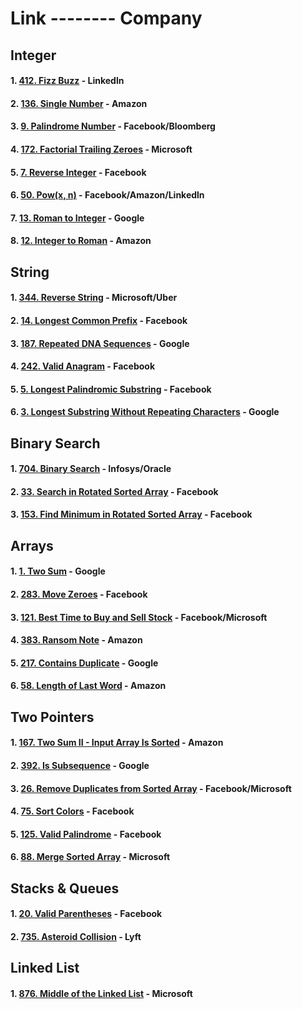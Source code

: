 # Link -------- Company
## Integer
#### 1.  [412. Fizz Buzz](https://leetcode.com/problems/fizz-buzz/) - 	Linkedln
#### 2.  [136. Single Number](https://leetcode.com/problems/single-number/description/) - 	Amazon
#### 3.  [9. Palindrome Number](https://leetcode.com/problems/palindrome-number/description/) - 	Facebook/Bloomberg
#### 4.  [172. Factorial Trailing Zeroes](https://leetcode.com/problems/factorial-trailing-zeroes/description/) - 	Microsoft
#### 5.  [7. Reverse Integer](https://leetcode.com/problems/reverse-integer/description/) - 	Facebook 
#### 6. [50. Pow(x, n)](https://leetcode.com/problems/powx-n/description/) - Facebook/Amazon/Linkedln
#### 7. [13. Roman to Integer](https://leetcode.com/problems/roman-to-integer/description/) - Google
#### 8. [12. Integer to Roman](https://leetcode.com/problems/integer-to-roman/description/) - Amazon

## String 
#### 1. [344. Reverse String](https://leetcode.com/problems/reverse-string/description/) - Microsoft/Uber
#### 2. [14. Longest Common Prefix](https://leetcode.com/problems/longest-common-prefix/) - Facebook
#### 3. [187. Repeated DNA Sequences](https://leetcode.com/problems/repeated-dna-sequences/) - Google
#### 4. [242. Valid Anagram](https://leetcode.com/problems/valid-anagram/description/) - Facebook
#### 5. [5. Longest Palindromic Substring](https://leetcode.com/problems/longest-palindromic-substring/description/) - Facebook
#### 6. [3. Longest Substring Without Repeating Characters](https://leetcode.com/problems/longest-substring-without-repeating-characters/) - Google

## Binary Search 
#### 1. [704. Binary Search](https://leetcode.com/problems/binary-search/description/) - Infosys/Oracle
#### 2. [33. Search in Rotated Sorted Array](https://leetcode.com/problems/search-in-rotated-sorted-array/description/) - Facebook
#### 3. [153. Find Minimum in Rotated Sorted Array](https://leetcode.com/problems/find-minimum-in-rotated-sorted-array/description/) - Facebook

## Arrays
#### 1. [1. Two Sum](https://leetcode.com/problems/two-sum/description/) - Google
#### 2. [283. Move Zeroes](https://leetcode.com/problems/move-zeroes/description/) - Facebook
#### 3. [121. Best Time to Buy and Sell Stock](https://leetcode.com/problems/best-time-to-buy-and-sell-stock/description/) - Facebook/Microsoft
#### 4. [383. Ransom Note](https://leetcode.com/problems/ransom-note/description/) - Amazon
#### 5. [217. Contains Duplicate](https://leetcode.com/problems/contains-duplicate/) - Google
#### 6. [58. Length of Last Word](https://leetcode.com/problems/length-of-last-word/description/) - Amazon

## Two Pointers
#### 1. [167. Two Sum II - Input Array Is Sorted](https://leetcode.com/problems/two-sum-ii-input-array-is-sorted/description/) - Amazon
#### 2. [392. Is Subsequence](https://leetcode.com/problems/is-subsequence/description/) - Google
#### 3. [26. Remove Duplicates from Sorted Array](https://leetcode.com/problems/remove-duplicates-from-sorted-array/description/) - Facebook/Microsoft
#### 4. [75. Sort Colors](https://leetcode.com/problems/sort-colors/description/) - Facebook
#### 5. [125. Valid Palindrome](https://leetcode.com/problems/valid-palindrome/description/) - Facebook
#### 6. [88. Merge Sorted Array](https://leetcode.com/problems/merge-sorted-array/description/) - Microsoft

## Stacks & Queues
#### 1. [20. Valid Parentheses](https://leetcode.com/problems/valid-parentheses/description/) - Facebook
#### 2. [735. Asteroid Collision](https://leetcode.com/problems/asteroid-collision/description/) - Lyft

## Linked List
#### 1. [876. Middle of the Linked List](https://leetcode.com/problems/middle-of-the-linked-list/description/) - Microsoft

